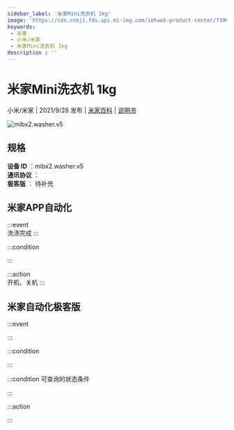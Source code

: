 ```yaml
---
sidebar_label: '米家Mini洗衣机 1kg'
image: 'https://cdn.cnbj1.fds.api.mi-img.com/iotweb-product-center/f396e31f23ea0885b0760978614e0763_1629441225248.png?GalaxyAccessKeyId=AKVGLQWBOVIRQ3XLEW&Expires=9223372036854775807&Signature=GSGGGcU8LTPt6eE+l9A2leNVTf8='
keywords: 
 - 米家
 - 小米/米家
 - 米家Mini洗衣机 1kg
description : ''
---
```

# 米家Mini洗衣机 1kg

小米/米家 | 2021/9/28 发布 | [米家百科](https://home.mi.com/webapp/content/baike/product/index.html?model=mibx2.washer.v5) | [说明书](https://home.mi.com/views/introduction.html?model=mibx2.washer.v5&region=cn)

![mibx2.washer.v5](https://cdn.cnbj1.fds.api.mi-img.com/iotweb-product-center/f396e31f23ea0885b0760978614e0763_1629441225248.png?GalaxyAccessKeyId=AKVGLQWBOVIRQ3XLEW&Expires=9223372036854775807&Signature=GSGGGcU8LTPt6eE+l9A2leNVTf8=)

## 规格  
> 
**设备 ID** ：mibx2.washer.v5  
**通讯协议** ：  
**极客版**  ： 待补充 


## 米家APP自动化  

:::event  
洗涤完成
:::

:::condition  

:::

:::action   
开机、关机
:::

## 米家自动化极客版  

:::event  

:::

:::condition  

:::

:::condition 可查询的状态条件  

:::

:::action  

:::

        
